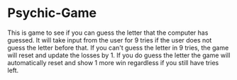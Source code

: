 # Psychic-Game

This is game to see if you can guess the letter that the computer has guessed.
It will take input from the user for 9 tries if the user does not guess the letter before that.
If you can't guess the letter in 9 tries, the game will reset and update the losses by 1.
If you do guess the letter the game will automatically reset and show 1 more win regardless if you still have tries left.